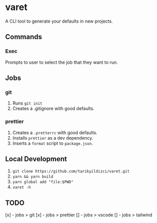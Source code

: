 # varet

A CLI tool to generate your defaults in new projects.

## Commands

### Exec

Prompts to user to select the job that they want to run.

## Jobs

### git

1. Runs `git init`
2. Creates a .gitignore with good defaults.

### prettier

1. Creates a `.pretterrc` with good defaults.
2. Installs `prettier` as a dev dependency.
3. Inserts a `format` script to `package.json`.

## Local Development

1. `git clone https://github.com/tarikyildizci/varet.git`
2. `yarn && yarn build`
3. `yarn global add "file:$PWD"`
4. `varet -h`

## TODO

[x] - jobs > git
[x] - jobs > prettier
[] - jobs > vscode
[] - jobs > tailwind
